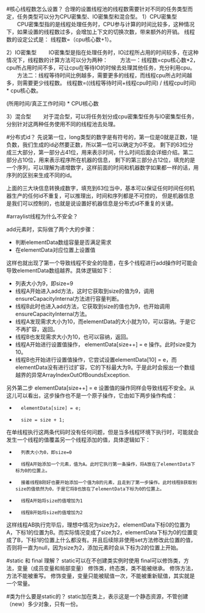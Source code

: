 #核心线程数怎么设置？
合理的设置线程池的线程数需要针对不同的任务类型而定，任务类型可以分为CPU密集型、IO密集型和混合型。
1）CPU密集型
　　CPU密集型指的是线程处理任务时，CPU参与计算的时间比较多，这种情况下，如果设置的线程数过多，会增加上下文的切换次数，带来额外的开销。
线程数的设定公式是：
线程数=（cpu核心数+1）。

2）IO密集型
　　IO密集型是指在处理任务时，IO过程所占用的时间较多，在这种情况下，线程数的计算方法可以分为两种：
　　方法一：线程数=cpu核心数*2，cpu所占用时间不多，可让cpu在等待IO的时候去处理其他任务，充分利用cpu。
　　方法二：线程等待时间比例越多，需要更多的线程，而线程cpu所占时间越多，则需要更少线程数。
线程数=((线程等待时间+线程cpu时间) / 线程cpu时间) * cpu核心数。

(所用时间/真正工作时间) * CPU核心数

3）混合型
　　对于混合型，可以将任务划分成cpu密集型任务与IO密集型任务，分别针对这两种任务使用不同的线程池去处理。


#分布式id？
先说第一位，long类型的数字是有符号的，第一位是0就是正数，1是负数，我们生成的id必然要正数，所以第一位可以确定为0不变。
剩下的63位分成三大部分，第一部分占41位，用来表示时间，什么时间后面会详细介绍。第二部分占10位，用来表示程序所在机器的信息，
剩下的第三部分占12位，填充的是一个序列，可以理解为递增数字，这样前面的时间和机器数字如果都一样的话，用序列的区别来生成不同的id。

上面的三大块信息转换成数字，填充到63位当中，基本可以保证任何时间任何机器生产的任何id不重复，可以推理出，时间和序列都是不可控的，
但是机器信息是我们可以控制的，也就是说设置好机器信息是分布式id不重复的关键。


#arraylist线程为什么不安全？

add元素时，实际做了两个大的步骤：
* 判断elementData数组容量是否满足需求
* 在elementData对应位置上设置值

这样也就出现了第一个导致线程不安全的隐患，在多个线程进行add操作时可能会导致elementData数组越界。具体逻辑如下：
* 列表大小为9，即size=9
* 线程A开始进入add方法，这时它获取到size的值为9，调用ensureCapacityInternal方法进行容量判断。
* 线程B此时也进入add方法，它获取到size的值也为9，也开始调用ensureCapacityInternal方法。
* 线程A发现需求大小为10，而elementData的大小就为10，可以容纳。于是它不再扩容，返回。
* 线程B也发现需求大小为10，也可以容纳，返回。
* 线程A开始进行设置值操作， elementData[size++] = e 操作。此时size变为10。
* 线程B也开始进行设置值操作，它尝试设置elementData[10] = e，而elementData没有进行过扩容，它的下标最大为9。于是此时会报出一个数组越界的异常ArrayIndexOutOfBoundsException.

另外第二步 elementData[size++] = e 设置值的操作同样会导致线程不安全。从这儿可以看出，这步操作也不是一个原子操作，它由如下两步操作构成：
* 		elementData[size] = e;
* 		size = size + 1;
在单线程执行这两条代码时没有任何问题，但是当多线程环境下执行时，可能就会发生一个线程的值覆盖另一个线程添加的值，具体逻辑如下：
* 		列表大小为0，即size=0
* 		线程A开始添加一个元素，值为A。此时它执行第一条操作，将A放在了elementData下标为0的位置上。
* 		接着线程B刚好也要开始添加一个值为B的元素，且走到了第一步操作。此时线程B获取到size的值依然为0，于是它将B也放在了elementData下标为0的位置上。
* 		线程A开始将size的值增加为1
* 		线程B开始将size的值增加为2
这样线程AB执行完毕后，理想中情况为size为2，elementData下标0的位置为A，下标1的位置为B。而实际情况变成了size为2，elementData下标为0的位置变成了B，下标1的位置上什么都没有。并且后续除非使用set方法修改此位置的值，否则将一直为null，因为size为2，添加元素时会从下标为2的位置上开始。

#static 和 final 理解？
static可以在不创建类实例时使用
final可以修饰类，方法，变量（成员变量和局部变量） 
修饰类，终态类，类不能被继承。 
修饰方法，方法不能被重写。 
修饰变量，变量只能被赋值一次，不能被重新赋值，其实就是一个常量。


#类为什么要是static的？
static加在类上，表示这是一个静态资源，不管创建（new）多少对象，只有一份。



